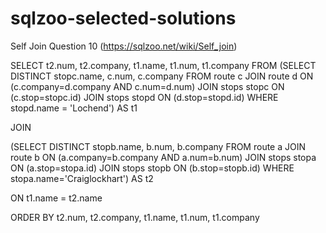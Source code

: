 # sqlzoo-selected-solutions

Self Join Question 10 (https://sqlzoo.net/wiki/Self_join)

SELECT t2.num, t2.company, t1.name, t1.num, t1.company FROM
(SELECT DISTINCT stopc.name, c.num, c.company
FROM route c JOIN route d ON
  (c.company=d.company AND c.num=d.num)
  JOIN stops stopc ON (c.stop=stopc.id)
  JOIN stops stopd ON (d.stop=stopd.id)
WHERE stopd.name = 'Lochend') AS t1

JOIN

(SELECT DISTINCT stopb.name, b.num, b.company
FROM route a JOIN route b ON
  (a.company=b.company AND a.num=b.num)
  JOIN stops stopa ON (a.stop=stopa.id)
  JOIN stops stopb ON (b.stop=stopb.id)
WHERE stopa.name='Craiglockhart') AS t2

ON t1.name = t2.name

ORDER BY t2.num, t2.company, t1.name, t1.num, t1.company
